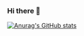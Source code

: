 ### Hi there 👋
[![Anurag's GitHub stats](https://github-readme-stats.vercel.app/api?username=Akmot9)](https://github.com/anuraghazra/github-readme-stats)

<!--
**Akmot9/Akmot9** is a ✨ _special_ ✨ repository because its `README.md` (this file) appears on your GitHub profile.

Here are some ideas to get you started:

- 🔭 I’m currently working on ...
- 🌱 I’m currently learning ...
- 👯 I’m looking to collaborate on ...
- 🤔 I’m looking for help with ...
- 💬 Ask me about ...
- 📫 How to reach me: ...
- 😄 Pronouns: ...
- ⚡ Fun fact: ...
-->
